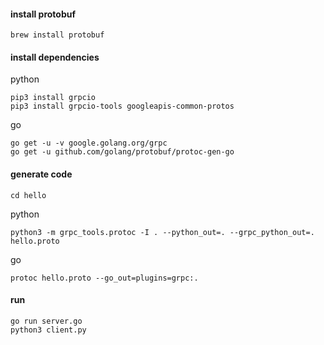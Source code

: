 #### install protobuf
```shell
brew install protobuf
```

#### install dependencies
python
```shell
pip3 install grpcio
pip3 install grpcio-tools googleapis-common-protos
```
go
```shell
go get -u -v google.golang.org/grpc
go get -u github.com/golang/protobuf/protoc-gen-go
```

#### generate code
```shell
cd hello
```
python
```shell
python3 -m grpc_tools.protoc -I . --python_out=. --grpc_python_out=. hello.proto
```
go
```shell
protoc hello.proto --go_out=plugins=grpc:.
```

#### run
```shell
go run server.go
python3 client.py
```
